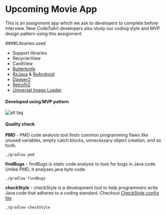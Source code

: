 # Upcoming Movie App
This is an assignment app which we ask to developers to complete before interview. New CodeToArt developers also study our coding style and MVP design pattern using this assignment.

####Libraries used
<ul><li>Support libraries</li>
<li>RecyclerView</li>
<li>CardView</li>
<li><a href="https://github.com/JakeWharton/butterknife">Butterknife</a></li>
<li><a href="https://github.com/ReactiveX/RxJava">RxJava</a> & <a href="https://github.com/ReactiveX/RxAndroid">RxAndroid</a></li>
<li><a href="http://google.github.io/dagger">Dagger2</a></li>
<li><a href="https://github.com/square/retrofit">Retrofit2</a></li>
<li><a href="https://github.com/nostra13/Android-Universal-Image-Loader">Universal Image Loader</a></li>
</ul>

#### Developed using MVP pattern

![alt tag](https://cloud.githubusercontent.com/assets/1277242/19315243/8c3929e2-90ba-11e6-86fe-e9f67fc7910c.png)

#### Quality check
<b>PMD</b> - PMD code analysis tool finds common programming flaws like unused variables, empty catch blocks, unnecessary object creation, and so forth.

``` 
./gradlew pmd
```
<b>findBugs</b> - findBugs is static code analysis to look for bugs in Java code. Unlike PMD, it analyses java byte code.

``` 
./gradlew findBugs
```
<b>checkStyle</b> - checkStyle is a development tool to help programmers write Java code that adheres to a coding standard. Checkout <a href="https://github.com/codetoart/upcomingmovies/blob/master/config/quality/checkstyle/checkstyle-config.xml">CheckStyle config file</a>

``` 
./gradlew checkStyle
```

